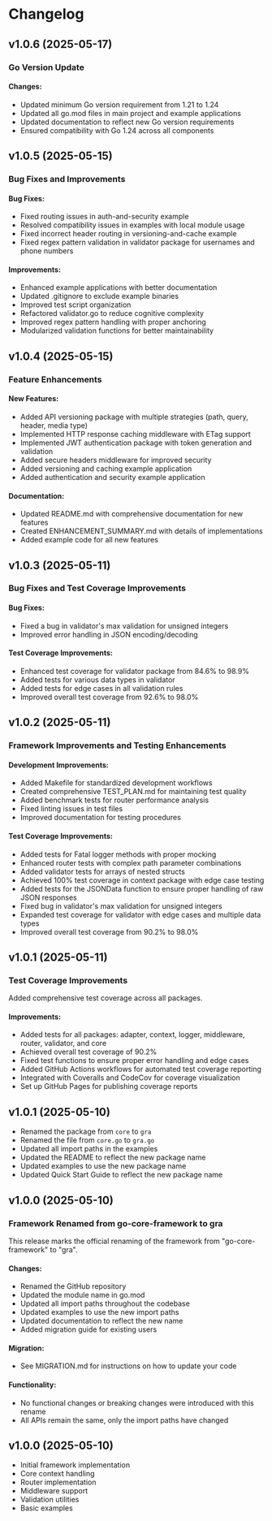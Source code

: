 # Changelog

## v1.0.6 (2025-05-17)

### Go Version Update

#### Changes:
- Updated minimum Go version requirement from 1.21 to 1.24
- Updated all go.mod files in main project and example applications
- Updated documentation to reflect new Go version requirements
- Ensured compatibility with Go 1.24 across all components

## v1.0.5 (2025-05-15)

### Bug Fixes and Improvements

#### Bug Fixes:
- Fixed routing issues in auth-and-security example
- Resolved compatibility issues in examples with local module usage
- Fixed incorrect header routing in versioning-and-cache example
- Fixed regex pattern validation in validator package for usernames and phone numbers

#### Improvements:
- Enhanced example applications with better documentation
- Updated .gitignore to exclude example binaries
- Improved test script organization
- Refactored validator.go to reduce cognitive complexity
- Improved regex pattern handling with proper anchoring
- Modularized validation functions for better maintainability

## v1.0.4 (2025-05-15)

### Feature Enhancements

#### New Features:
- Added API versioning package with multiple strategies (path, query, header, media type)
- Implemented HTTP response caching middleware with ETag support
- Implemented JWT authentication package with token generation and validation
- Added secure headers middleware for improved security
- Added versioning and caching example application
- Added authentication and security example application

#### Documentation:
- Updated README.md with comprehensive documentation for new features
- Created ENHANCEMENT_SUMMARY.md with details of implementations
- Added example code for all new features

## v1.0.3 (2025-05-11)

### Bug Fixes and Test Coverage Improvements

#### Bug Fixes:
- Fixed a bug in validator's max validation for unsigned integers
- Improved error handling in JSON encoding/decoding

#### Test Coverage Improvements:
- Enhanced test coverage for validator package from 84.6% to 98.9%
- Added tests for various data types in validator
- Added tests for edge cases in all validation rules
- Improved overall test coverage from 92.6% to 98.0%

## v1.0.2 (2025-05-11)

### Framework Improvements and Testing Enhancements

#### Development Improvements:
- Added Makefile for standardized development workflows
- Created comprehensive TEST_PLAN.md for maintaining test quality
- Added benchmark tests for router performance analysis
- Fixed linting issues in test files
- Improved documentation for testing procedures

#### Test Coverage Improvements:
- Added tests for Fatal logger methods with proper mocking
- Enhanced router tests with complex path parameter combinations
- Added validator tests for arrays of nested structs
- Achieved 100% test coverage in context package with edge case testing
- Added tests for the JSONData function to ensure proper handling of raw JSON responses
- Fixed bug in validator's max validation for unsigned integers
- Expanded test coverage for validator with edge cases and multiple data types
- Improved overall test coverage from 90.2% to 98.0%

## v1.0.1 (2025-05-11)

### Test Coverage Improvements

Added comprehensive test coverage across all packages.

#### Improvements:
- Added tests for all packages: adapter, context, logger, middleware, router, validator, and core
- Achieved overall test coverage of 90.2%
- Fixed test functions to ensure proper error handling and edge cases
- Added GitHub Actions workflows for automated test coverage reporting
- Integrated with Coveralls and CodeCov for coverage visualization
- Set up GitHub Pages for publishing coverage reports

## v1.0.1 (2025-05-10)

- Renamed the package from `core` to `gra`
- Renamed the file from `core.go` to `gra.go`
- Updated all import paths in the examples
- Updated the README to reflect the new package name
- Updated examples to use the new package name
- Updated Quick Start Guide to reflect the new package name

## v1.0.0 (2025-05-10)

### Framework Renamed from go-core-framework to gra

This release marks the official renaming of the framework from "go-core-framework" to "gra".

#### Changes:
- Renamed the GitHub repository
- Updated the module name in go.mod
- Updated all import paths throughout the codebase
- Updated examples to use the new import paths
- Updated documentation to reflect the new name
- Added migration guide for existing users

#### Migration:
- See MIGRATION.md for instructions on how to update your code

#### Functionality:
- No functional changes or breaking changes were introduced with this rename
- All APIs remain the same, only the import paths have changed

## v1.0.0 (2025-05-10)

- Initial framework implementation
- Core context handling
- Router implementation
- Middleware support
- Validation utilities
- Basic examples